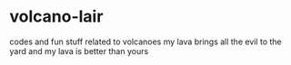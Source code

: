 # volcano-lair
codes and fun stuff related to volcanoes
my lava brings all the evil to the yard and my lava is better than yours
